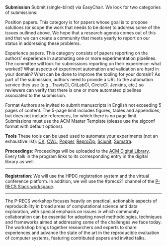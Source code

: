 **Submission**
Submit (single-blind) via EasyChair. We look for two categories of submissions:

Position papers. This category is for papers whose goal is to propose solutions (or scope the work that needs to be done) to address some of the issues outlined above. We hope that a research agenda comes out of this and that we can create a community that meets yearly to report on our status in addressing these problems.

Experience papers. This category consists of papers reporting on the authors’ experience in automating one or more experimentation pipelines. The committee will look for submissions reporting on their experience: what worked? What aspects of experiment automation and validation are hard in your domain? What can be done to improve the tooling for your domain? As part of the submission, authors need to provide a URL to the automation service they use (e.g., TravisCI, GitLabCI, CircleCI, Jenkins, etc.) so reviewers can verify that there is one or more automated pipelines associated to the submission.

Format
Authors are invited to submit manuscripts in English not exceeding 5 pages of content. The 5-page limit includes figures, tables and appendices, but does not include references, for which there is no page limit. Submissions must use the ACM Master Template (please use the sigconf format with default options).

**Tools**
These tools can be used used to automate your experiments (not an exhaustive list):  [CK](http://ctuning.org), [CWL](http://commonwl.org), 
[Popper](https://github.com/systemslab/popper), 
[ReproZip](http://reprozip.org), [Sciunit](http://sciunit.run), 
[Sumatra](https://github.com/open-research/sumatra).

**Proceedings**: Proceedings will be uploaded to the [ACM Digital 
Library][dl]. Every talk in the program links to its corresponding 
entry in the digital library as well.

[dl]: https://dl.acm.org/doi/proceedings/

----------

**Registration**: We will use the HPDC registration system and the
virtual conference platform. In addition, we will use the #precs21 
channel of the [P-RECS Slack workspace][joinslack].

[joinslack]: https://join.slack.com/t/p-recs/shared_invite/zt-dlwmr45g-flUnLfAJUbjiwks05Lc6AQ

------------

The P-RECS workshop focuses heavily on practical, actionable aspects 
of reproducibility in broad areas of computational science and data 
exploration, with special emphasis on issues in which community 
collaboration can be essential for adopting novel methodologies, 
techniques and frameworks aimed at addressing some of the challenges 
we face today. The workshop brings together researchers and experts to 
share experiences and advance the state of the art in the reproducible 
evaluation of computer systems, featuring contributed papers and 
invited talks.
